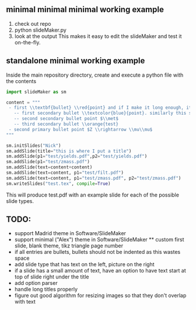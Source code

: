 ## minimal minimal minimal working example
1) check out repo
2) python slideMaker.py
3) look at the output
This makes it easy to edit the slideMaker and test it on-the-fly.

## standalone minimal working example
Inside the main repository directory, create and execute a python file with the contents
```python
import slideMaker as sm

content = """
 - first \\textbf{bullet} \\red{point} and if I make it long enough, it should wrap to the next line
   -- first secondary bullet \\textcolor{blue}{point}. similarly this should wrap to the next line given enough length
   -- second secondary bullet point $\\met$
   -- third secondary bullet \\orange{test}
 - second primary bullet point $Z \\rightarrow \\mu\\mu$
"""

sm.initSlides("Nick")
sm.addSlide(title="this is where I put a title")
sm.addSlide(p1="test/yields.pdf",p2="test/yields.pdf")
sm.addSlide(p1="test/zmass.pdf")
sm.addSlide(text=content+content)
sm.addSlide(text=content, p1="test/filt.pdf")
sm.addSlide(text=content, p1="test/zmass.pdf", p2="test/zmass.pdf")
sm.writeSlides("test.tex", compile=True)
```
This will produce test.pdf with an example slide for each of the possible slide types.


## TODO:
* support Madrid theme in Software/SlideMaker
* support minimal ("Alex") theme in Software/SlideMaker
    ** custom first slide, blank theme, tikz triangle page number
* if all entries are bullets, bullets should not be indented as this wastes space
* add slide type that has text on the left, picture on the right
* if a slide has a small amount of text, have an option to have text start at top of slide right under the title
* add option parser
* handle long titles properly
* figure out good algorithm for resizing images so that they don't overlap with text
